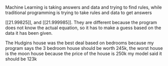 Machine Learning is taking answers and data and trying to find rules, while traditional programming is trying to take rules and data to get answers

[[21.99825]], and [[21.999985]]. They are different because the program does not know the actual equation, so it has to make a guess based on the data it has been given.

The Hudgins house was the best deal based on bedrooms because my program says the 3 bedroom house should be worth 245k, the worst house is the moon house because the price of the house is 250k my model said it should be 123k 
